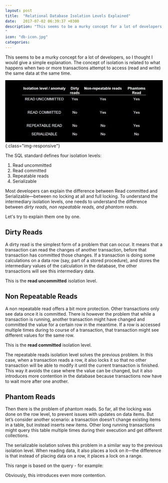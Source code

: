 ```yaml
---
layout: post
title:  "Relational Database Isolation Levels Explained"
date:   2017-07-02 06:39:37 +0300
description: "This seems to be a murky concept for a lot of developers, so I thought I would give a simple explanation. The concept of isolation is related to what happens when two or more transactions attempt to access (read and write) the same data at the same time. The SQL standard defines four isolation levels...
"
icon: "db-icon.jpg"
categories:
---
```


This seems to be a murky concept for a lot of developers, so I thought I
would give a simple explanation. The concept of isolation is related to what happens when two or more transactions attempt to access (read and write) the same data at the same time. 

![image-title-here](/images/levels.png){:class="img-responsive"}

The SQL standard defines four isolation levels:

1. Read uncommitted
2. Read committed
3. Repeatable reads
4. Serializable

Most developers can explain the difference between Read committed and Serializable—between no locking at all and full locking. To understand the intermediary isolation levels, one needs to understand the difference between _dirty reads, non repeatable reads, and phantom reads_.

Let's try to explain them one by one.

## Dirty Reads

A dirty read is the simplest form of a problem that can occur. It means that a transaction can read the changes of another transaction, before that transaction has committed those changes. If a transaction is doing some calculations on a data row (say, part of a stored procedure), and stores the intermediary values of the calculation in the database, the other transactions will see this intermediary data. 

This is the **read uncommitted** isolation level.

## Non Repeatable Reads

A non repeatable read offers a bit more protection. Other transactions only see data once it is committed. There is however the problem that while a transaction is running, another transaction might have changed and committed the value for a certain row in the meantime. If a row is accessed multiple times during to course of a transaction, that transaction might see different values for the same row. 

This is the **read committed** isolation level.

The repeatable reads isolation level solves the previous problem. In this case, when a transaction reads a row, it also locks it so that no other transaction will be able to modify it until the current transaction is finished. This way it avoids the case where the value can be changed, but it also introduces more contention in the database because transactions now have to wait more after one another.

## Phantom Reads

Then there is the problem of phantom reads. So far, all the locking was done on the row level, to prevent issues with updates on data items. But let’s consider another scenario: a transaction doesn’t change existing items in a table, but instead inserts new items. Other long running transactions might query this table multiple times during their execution and get different collections. 

The serializable isolation solves this problem in a similar way to the previous isolation level. When reading data, it also places a lock on it—the difference is that instead of placing data on a row, it places a lock on a range. 

This range is based on the query - for example:

<script src="https://gist.github.com/toaderflorin/181e34df07fcb647671e9512c3e276bf.js"></script>

Obviously, this introduces even more contention.